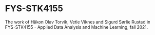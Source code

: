 # FYS-STK4155
The work of Håkon Olav Torvik, Vetle Viknes and Sigurd Sørlie Rustad in FYS-STK4155 - Applied Data Analysis and Machine Learning, fall 2021.
